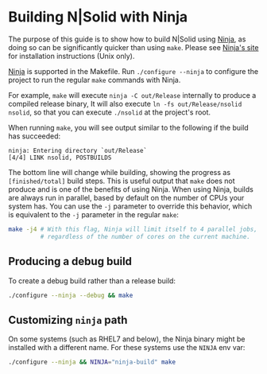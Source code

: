 # Building N|Solid with Ninja

The purpose of this guide is to show how to build N|Solid using [Ninja][], as
doing so can be significantly quicker than using `make`. Please see
[Ninja's site][Ninja] for installation instructions (Unix only).

[Ninja][] is supported in the Makefile. Run `./configure --ninja` to configure
the project to run the regular `make` commands with Ninja.

For example, `make` will execute `ninja -C out/Release` internally
to produce a compiled release binary, It will also execute
`ln -fs out/Release/nsolid nsolid`, so that you can execute `./nsolid` at
the project's root.

When running `make`, you will see output similar to the following
if the build has succeeded:

```console
ninja: Entering directory `out/Release`
[4/4] LINK nsolid, POSTBUILDS
```

The bottom line will change while building, showing the progress as
`[finished/total]` build steps. This is useful output that `make` does not
produce and is one of the benefits of using Ninja. When using Ninja, builds
are always run in parallel, based by default on the number of CPUs your
system has. You can use the `-j` parameter to override this behavior,
which is equivalent to the `-j` parameter in the regular `make`:

```bash
make -j4 # With this flag, Ninja will limit itself to 4 parallel jobs,
         # regardless of the number of cores on the current machine.
```

## Producing a debug build

To create a debug build rather than a release build:

```bash
./configure --ninja --debug && make
```

## Customizing `ninja` path

On some systems (such as RHEL7 and below), the Ninja binary might be installed
with a different name. For these systems use the `NINJA` env var:

```bash
./configure --ninja && NINJA="ninja-build" make
```

[Ninja]: https://ninja-build.org/
